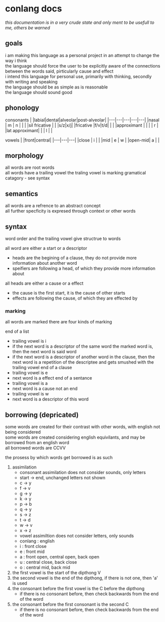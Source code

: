 
# conlang docs

*this documentation is in a very crude state and only ment to be usefull to me, others be warned*  

## goals

i am making this language as a personal project in an attempt to change the way i think  
the language should force the user to be explicitly aware of the connections between the words said, pirticularly cause and effect  
i intend this language for personal use, primarily with thinking, secondly with writing and speaking  
the language should be as simple as is reasonable  
the language should sound good  

## phonology

consonants
| |labial|dental|alveolar|post-alveolar|
|---|---|---|---|---|
|nasal          | m | n |   |   |
|sil fricative  |   |   |s/z|x/j|
|fricative      |f/v|t/d|   |   |
|approximant    |   |   |   | r |
|lat approximant|   |   | l |   |

vowels
| |front|central|
|---|---|---|
|close   | i |   |
|mid     | e | w |
|open-mid| a |   |

## morphology

all words are root words  
all words have a trailing vowel
the traling vowel is marking gramatical catagory - see syntax

## semantics

all words are a refrence to an abstract concept  
all further specficity is expresed through context or other words  

## syntax

word order and the trailing vowel give structrue to words  

all word are either a start or a descriptor
- heads are the begining of a clause, they do not provide more information about another word
- speifiers are following a head, of which they provide more information about

all heads are either a cause or a effect
- the cause is the first start, it is the cause of other starts
- effects are following the cause, of which they are effected by

### marking  

all words are marked
there are four kinds of marking

end of a list
- trailing vowel is i
- if the next word is a descriptor of the same word the marked word is, then the next word is said word
- if the next word is a descriptor of another word in the clause, then the next word is a repetition of the descriptee and gets smushed with the trailing vowel
end of a clause
- trailing vowel is e
- next word is a effect
end of a sentance
- trailing vowel is a
- next word is a cause
not an end
- trailing vowel is w
- next word is a descriptor of this word

## borrowing (depricated)

some words are created for their contrast with other words, with english not being considered  
some words are created considering english equivilants, and may be borrowed from an english word  
all borrowed words are CCVV

the prosess by which words get borrowed is as such  

1. assimilation
    - consonant assimilation does not consider sounds, only letters
    - start -> end, unchanged letters not shown
    - c -> y
    - f -> v
    - g -> y
    - k -> y
    - p -> b
    - q -> y
    - s -> z
    - t -> d
    - w -> v
    - x -> z
    - vowel assimiltion does not consider letters, only sounds
    - conlang : english 
    - i : front close
    - e : front mid
    - a : front open, central open, back open
    - u : central close, back close
    - o : central mid, back mid
2. the first vowel is the start of the dipthong V
3. the second vowel is the end of the dipthong, if there is not one, then 'a' is used
3. the consonant before the first vowel is the C before the dipthong
    - if there is no consonant before, then check backwards from the end of the word
4. the consonant before the first consonant is the second C
    - if there is no consonant before, then check backwards from the end of the word
